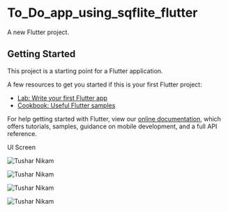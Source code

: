 # To_Do_app_using_sqflite_flutter

A new Flutter project.

## Getting Started

This project is a starting point for a Flutter application.

A few resources to get you started if this is your first Flutter project:

- [Lab: Write your first Flutter app](https://flutter.dev/docs/get-started/codelab)
- [Cookbook: Useful Flutter samples](https://flutter.dev/docs/cookbook)

For help getting started with Flutter, view our
[online documentation](https://flutter.dev/docs), which offers tutorials,
samples, guidance on mobile development, and a full API reference.

UI Screen

![Tushar Nikam](https://i.ibb.co/k0tqxdJ/Welcome.jpg)

![Tushar Nikam](https://i.ibb.co/Lt8HsrD/Add-Notes.jpg)


![Tushar Nikam](https://i.ibb.co/bRsSp0L/Empty-task.jpg)



![Tushar Nikam](https://i.ibb.co/NW3MP1D/List.jpg)


